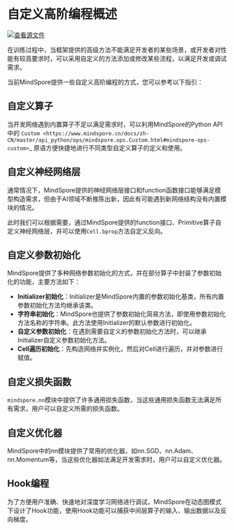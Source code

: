 # 自定义高阶编程概述

[![查看源文件](https://mindspore-website.obs.cn-north-4.myhuaweicloud.com/website-images/master/resource/_static/logo_source.svg)](https://gitee.com/mindspore/docs/blob/master/docs/mindspore/source_zh_cn/model_train/custom_program/overview.md)

在训练过程中，当框架提供的高级方法不能满足开发者的某些场景，或开发者对性能有较高要求时，可以采用自定义的方法添加或修改某些流程，以满足开发或调试需求。

当前MindSpore提供一些自定义高阶编程的方式，您可以参考以下指引：

## 自定义算子

当开发网络遇到内置算子不足以满足需求时，可以利用MindSpore的Python API中的 `Custom <https://www.mindspore.cn/docs/zh-CN/master/api_python/ops/mindspore.ops.Custom.html#mindspore-ops-custom>`_ 原语方便快捷地进行不同类型自定义算子的定义和使用。

## 自定义神经网络层

通常情况下，MindSpore提供的神经网络层接口和function函数接口能够满足模型构造需求，但由于AI领域不断推陈出新，因此有可能遇到新网络结构没有内置模块的情况。

此时我们可以根据需要，通过MindSpore提供的function接口、Primitive算子自定义神经网络层，并可以使用`Cell.bprop`方法自定义反向。

## 自定义参数初始化

MindSpore提供了多种网络参数初始化的方式，并在部分算子中封装了参数初始化的功能，主要方法如下：

- **Initializer初始化**：Initializer是MindSpore内置的参数初始化基类，所有内置参数初始化方法均继承该类。
- **字符串初始化**：MindSpore也提供了参数初始化简易方法，即使用参数初始化方法名称的字符串。此方法使用Initializer的默认参数进行初始化。
- **自定义参数初始化**：在遇到需要自定义的参数初始化方法时，可以继承Initializer自定义参数初始化方法。
- **Cell遍历初始化**：先构造网络并实例化，然后对Cell进行遍历，并对参数进行赋值。

## 自定义损失函数

`mindspore.nn`模块中提供了许多通用损失函数，当这些通用损失函数无法满足所有需求，用户可以自定义所需的损失函数。

## 自定义优化器

MindSpore中的nn模块提供了常用的优化器，如nn.SGD、nn.Adam、nn.Momentum等，当这些优化器如法满足开发需求时，用户可以自定义优化器。

## Hook编程

为了方便用户准确、快速地对深度学习网络进行调试，MindSpore在动态图模式下设计了Hook功能，使用Hook功能可以捕获中间层算子的输入、输出数据以及反向梯度。
